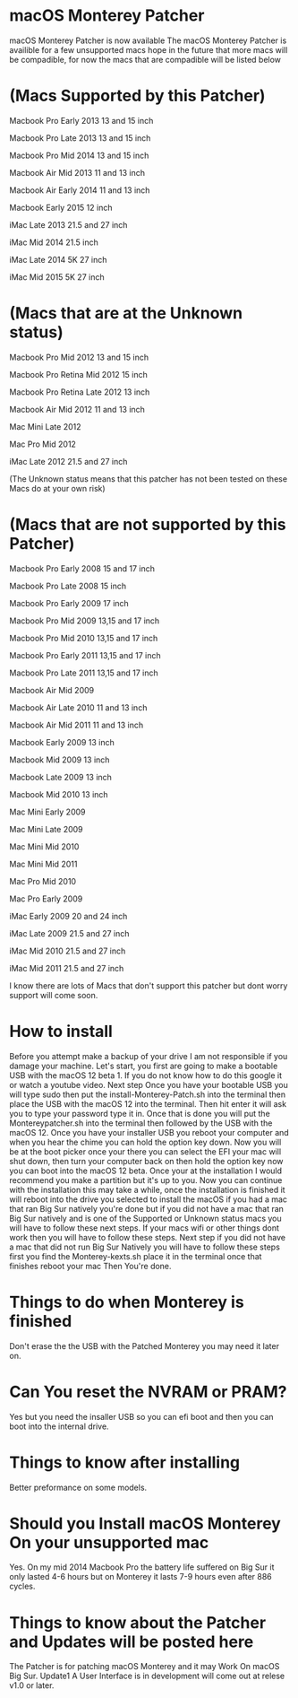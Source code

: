 # macOS Monterey Patcher
macOS Monterey Patcher is now available
The macOS Monterey Patcher is availible for a few unsupported macs hope in the future that more macs will be compadible, for now the macs that are compadible will be listed below

# (Macs Supported by this Patcher)


Macbook Pro Early 2013 13 and 15 inch

Macbook Pro Late 2013 13 and 15 inch

Macbook Pro Mid 2014 13 and 15 inch

Macbook Air Mid 2013 11 and 13 inch

Macbook Air Early 2014 11 and 13 inch

Macbook Early 2015 12 inch

iMac Late 2013 21.5 and 27 inch

iMac Mid 2014 21.5 inch

iMac Late 2014 5K 27 inch

iMac Mid 2015 5K 27 inch

# (Macs that are at the Unknown status)


Macbook Pro Mid 2012 13 and 15 inch

Macbook Pro Retina Mid 2012 15 inch

Macbook Pro Retina Late 2012 13 inch

Macbook Air Mid 2012 11 and 13 inch

Mac Mini Late 2012

Mac Pro Mid 2012

iMac Late 2012 21.5 and 27 inch

(The Unknown status means that this patcher has not been tested on these Macs do at your own risk)


# (Macs that are not supported by this Patcher)


Macbook Pro Early 2008 15 and 17 inch

Macbook Pro Late 2008 15 inch

Macbook Pro Early 2009 17 inch

Macbook Pro Mid 2009 13,15 and 17 inch

Macbook Pro Mid 2010 13,15 and 17 inch

Macbook Pro Early 2011 13,15 and 17 inch

Macbook Pro Late 2011 13,15 and 17 inch

Macbook Air Mid 2009

Macbook Air Late 2010 11 and 13 inch

Macbook Air Mid 2011 11 and 13 inch

Macbook Early 2009 13 inch

Macbook Mid 2009 13 inch

Macbook Late 2009 13 inch

Macbook Mid 2010 13 inch

Mac Mini Early 2009

Mac Mini Late 2009

Mac Mini Mid 2010

Mac Mini Mid 2011

Mac Pro Mid 2010

Mac Pro Early 2009

iMac Early 2009 20 and 24 inch

iMac Late 2009 21.5 and 27 inch

iMac Mid 2010 21.5 and 27 inch

iMac Mid 2011 21.5 and 27 inch

I know there are lots of Macs that don't support this patcher but dont worry support will come soon.

# How to install
Before you attempt make a backup of your drive I am not responsible if you damage your machine. Let's start, you first are going to make a bootable USB with the macOS 12 beta 1. If you do not know how to do this google it or watch a youtube video.
Next step Once you have your bootable USB you will type sudo then put the install-Monterey-Patch.sh into the terminal then place the USB with the macOS 12 into the terminal. Then hit enter it will ask you to type your password type it in.
Once that is done you will put the Montereypatcher.sh into the terminal then followed by the USB with the macOS 12.
Once you have your installer USB you reboot your computer and when you hear the chime you can hold the option key down. Now you will be at the boot picker once your there you can select the EFI your mac will shut down, then turn your computer back on then hold the option key now you can boot into the macOS 12 beta. Once your at the installation I would recommend you make a partition but it's up to you. Now you can continue with the installation this may take a while, once the installation is finished it will reboot into the drive you selected to install the macOS if you had a mac that ran Big Sur natively you're done but if you did not have a mac that ran Big Sur natively and is one of the Supported or Unknown status macs you will have to follow these next steps. If your macs wifi or other things dont work then you will have to follow these steps. Next step if you did not have a mac that did not run Big Sur Natively you will have to follow these steps first you find the Monterey-kexts.sh place it in the terminal once that finishes reboot your mac Then You're done.
# Things to do when Monterey is finished
Don't erase the the USB with the Patched Monterey you may need it later on.
# Can You reset the NVRAM or PRAM?
Yes but you need the insaller USB so you can efi boot and then you can boot into the internal drive.
# Things to know after installing
Better preformance on some models.
# Should you Install macOS Monterey On your unsupported mac
Yes. On my mid 2014 Macbook Pro the battery life suffered on Big Sur it only lasted 4-6 hours but on Monterey it lasts 7-9 hours even after 886 cycles.
# Things to know about the Patcher and Updates will be posted here
The Patcher is for patching macOS Monterey and it may Work On macOS Big Sur.
Update1 A User Interface is in development will come out at relese v1.0 or later.

